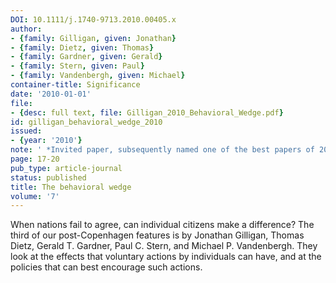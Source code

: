 ```yaml
---
DOI: 10.1111/j.1740-9713.2010.00405.x
author:
- {family: Gilligan, given: Jonathan}
- {family: Dietz, given: Thomas}
- {family: Gardner, given: Gerald}
- {family: Stern, given: Paul}
- {family: Vandenbergh, given: Michael}
container-title: Significance
date: '2010-01-01'
file:
- {desc: full text, file: Gilligan_2010_Behavioral_Wedge.pdf}
id: gilligan_behavioral_wedge_2010
issued:
- {year: '2010'}
note: ' *Invited paper, subsequently named one of the best papers of 2009 by Significance.*'
page: 17-20
pub_type: article-journal
status: published
title: The behavioral wedge
volume: '7'
---
```

When nations fail to agree, can individual citizens make a difference? The third of our post-Copenhagen features is by Jonathan Gilligan, Thomas Dietz, Gerald T. Gardner, Paul C. Stern, and Michael P. Vandenbergh. They look at the effects that voluntary actions by individuals can have, and at the policies that can best encourage such actions.
